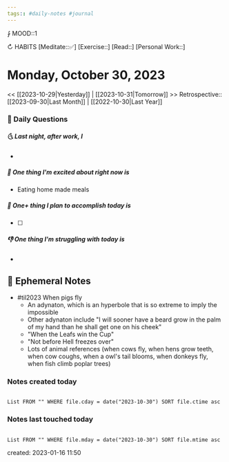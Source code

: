 ```yaml
---
tags:: #daily-notes #journal
---
```


⨑ MOOD::1

↻ HABITS
[Meditate::✅]
[Exercise::]
[Read::]
[Personal Work::]

# Monday, October 30, 2023

<< [[2023-10-29|Yesterday]] | [[2023-10-31|Tomorrow]] >>
Retrospective:: [[2023-09-30|Last Month]] | [[2022-10-30|Last Year]]

### 📅 Daily Questions

##### 🌜 Last night, after work, I

-

##### 🙌 One thing I'm excited about right now is

- Eating home made meals 

##### 🚀 One+ thing I plan to accomplish today is

- [ ]

##### 👎 One thing I'm struggling with today is

-

## 📝 Ephemeral Notes

- #til2023 When pigs fly
	- An adynaton, which is an hyperbole that is so extreme to imply the impossible 
	- Other adynaton include "I will sooner have a beard grow in the palm of my hand than he shall get one on his cheek"
	- "When the Leafs win the Cup"
	- "Not before Hell freezes over"
	- Lots of animal references (when cows fly, when hens grow teeth, when cow coughs, when a owl's tail blooms, when donkeys fly, when fish climb poplar trees)

### Notes created today

```dataview

List FROM "" WHERE file.cday = date("2023-10-30") SORT file.ctime asc

```

### Notes last touched today

```dataview

List FROM "" WHERE file.mday = date("2023-10-30") SORT file.mtime asc

```

created: 2023-01-16 11:50

